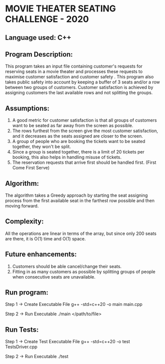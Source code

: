 
# MOVIE THEATER SEATING CHALLENGE - 2020

## Language used: C++

## Program Description:

This program takes an input file containing customer's requests for reserving seats in a movie theater and processes these requests to maximise customer satisfaction and customer safety . This program also takes public safety into account by keeping a buffer of 3 seats and/or a row between two groups of customers. Customer satisfaction is achieved by assigning customers the last available rows and not splitting the groups.

## Assumptions:

1. A good metric for customer satisfaction is that all groups of customers want to be seated as far away from the screen as possible.
2. The rows furthest from the screen give the most customer satisfaction, and it decreases as the seats assigned are closer to the screen.
3. A group of people who are booking the tickets want to be seated together, they won't be split.
4. Since a group is seated together, there is a limit of 20 tickets per booking, this also helps in handling misuse of tickets.
5. The reservation requests that arrive first should be handled first. (First Come First Serve)



## Algorithm:

The algorithm takes a Greedy approach by starting the seat assigning process from the first available seat in the farthest row possible and then moving forward.

## Complexity:
All the operations are linear in terms of the array, but since only 200 seats are there, it is O(1) time and O(1) space. 

## Future enhancements:

1. Customers should be able cancel/change their seats.
2. Fitting in as many customers as possible by splitting groups of people when consecutive seats are unavailable.

## Run program:

Step 1 -> Create Executable File
g++ -std=c++20 -o main main.cpp

Step 2 -> Run Executable
./main </path/to/file>

## Run Tests:

Step 1 -> Create Test Executable File
g++ -std=c++20 -o test TestsDriver.cpp

Step 2 -> Run Executable
./test



